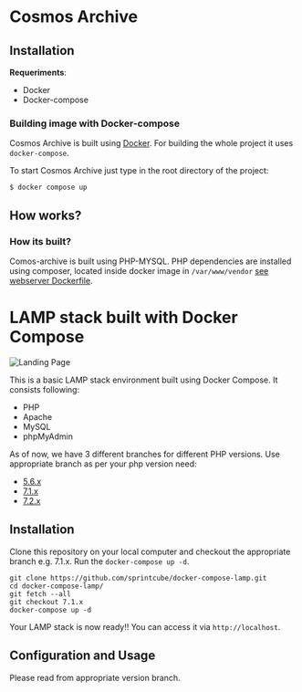 # Cosmos Archive

## Installation

**Requeriments**:
* Docker
* Docker-compose

### Building image with Docker-compose

Cosmos Archive is built using [Docker](https://www.docker.com/). For building the whole project it uses `docker-compose`.

To start Cosmos Archive just type in the root directory of the project:

```
$ docker compose up
```











## How works?

### How its built?

Comos-archive is built using PHP-MYSQL. PHP dependencies are installed using composer, located inside docker image in `/var/www/vendor` [see webserver Dockerfile](./webserver/Dockerfile).


# LAMP stack built with Docker Compose

![Landing Page](https://preview.ibb.co/gOTa0y/LAMP_STACK.png)

This is a basic LAMP stack environment built using Docker Compose. It consists following:

* PHP
* Apache
* MySQL
* phpMyAdmin

As of now, we have 3 different branches for different PHP versions. Use appropriate branch as per your php version need:
* [5.6.x](https://github.com/sprintcube/docker-compose-lamp/tree/5.6.x)
* [7.1.x](https://github.com/sprintcube/docker-compose-lamp/tree/7.1.x)
* [7.2.x](https://github.com/sprintcube/docker-compose-lamp/tree/7.2.x)

## Installation

Clone this repository on your local computer and checkout the appropriate branch e.g. 7.1.x. Run the `docker-compose up -d`.

```shell
git clone https://github.com/sprintcube/docker-compose-lamp.git
cd docker-compose-lamp/
git fetch --all
git checkout 7.1.x
docker-compose up -d
```

Your LAMP stack is now ready!! You can access it via `http://localhost`.

## Configuration and Usage

Please read from appropriate version branch.
